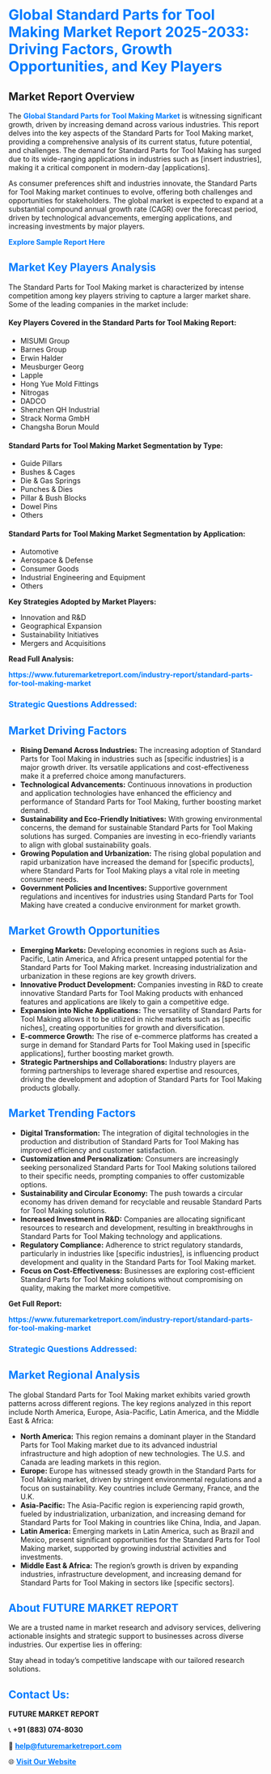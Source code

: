 <h1 style="color: #007BFF;">Global Standard Parts for Tool Making Market Report 2025-2033: Driving Factors, Growth Opportunities, and Key Players</h1>

<section id="overview">
<h2>Market Report Overview</h2>
<p>The <a href="https://www.futuremarketreport.com/industry-report/standard-parts-for-tool-making-market" style="color: #007BFF; text-decoration: none;"><strong>Global Standard Parts for Tool Making Market</strong></a> is witnessing significant growth, driven by increasing demand across various industries. This report delves into the key aspects of the Standard Parts for Tool Making market, providing a comprehensive analysis of its current status, future potential, and challenges. The demand for Standard Parts for Tool Making has surged due to its wide-ranging applications in industries such as [insert industries], making it a critical component in modern-day [applications].</p>
<p>As consumer preferences shift and industries innovate, the Standard Parts for Tool Making market continues to evolve, offering both challenges and opportunities for stakeholders. The global market is expected to expand at a substantial compound annual growth rate (CAGR) over the forecast period, driven by technological advancements, emerging applications, and increasing investments by major players.</p>
</section>

<section id="overview">
<p><a href="https://www.futuremarketreport.com/request-sample/reportId=92339" style="color: #007BFF; text-decoration: none;"><strong>Explore Sample Report Here</strong></a></p>
</section>

<section id="key-players">
<h2 style="color: #007BFF;">Market Key Players Analysis</h2>
<p>The Standard Parts for Tool Making market is characterized by intense competition among key players striving to capture a larger market share. Some of the leading companies in the market include:</p>
<h4>Key Players Covered in the Standard Parts for Tool Making Report:</h4>
<ul><li>MISUMI Group</li><li>Barnes Group</li><li>Erwin Halder</li><li>Meusburger Georg</li><li>Lapple</li><li>Hong Yue Mold Fittings</li><li>Nitrogas</li><li>DADCO</li><li>Shenzhen QH Industrial</li><li>Strack Norma GmbH</li><li>Changsha Borun Mould</li></ul>
<h4>Standard Parts for Tool Making Market Segmentation by Type:</h4>
<ul><li>Guide Pillars</li><li>Bushes &amp; Cages</li><li>Die &amp; Gas Springs</li><li>Punches &amp; Dies</li><li>Pillar &amp; Bush Blocks</li><li>Dowel Pins</li><li>Others</li></ul>

<h4>Standard Parts for Tool Making Market Segmentation by Application:</h4>
<ul><li>Automotive</li><li>Aerospace &amp; Defense</li><li>Consumer Goods</li><li>Industrial Engineering and Equipment</li><li>Others</li></ul>
<p><strong>Key Strategies Adopted by Market Players:</strong></p>
<ul>
<li>Innovation and R&D</li>
<li>Geographical Expansion</li>
<li>Sustainability Initiatives</li>
<li>Mergers and Acquisitions</li>
</ul>
</section>

<section>
<p><strong>Read Full Analysis: </strong></p><a href="https://www.futuremarketreport.com/industry-report/standard-parts-for-tool-making-market" style="color: #007BFF; text-decoration: none;"><strong>https://www.futuremarketreport.com/industry-report/standard-parts-for-tool-making-market</strong></a>
<h3 style="color: #007BFF;">Strategic Questions Addressed:</h3>
</section>

<section id="driving-factors">
<h2 style="color: #007BFF;">Market Driving Factors</h2>
<ul>
<li><strong>Rising Demand Across Industries:</strong> The increasing adoption of Standard Parts for Tool Making in industries such as [specific industries] is a major growth driver. Its versatile applications and cost-effectiveness make it a preferred choice among manufacturers.</li>
<li><strong>Technological Advancements:</strong> Continuous innovations in production and application technologies have enhanced the efficiency and performance of Standard Parts for Tool Making, further boosting market demand.</li>
<li><strong>Sustainability and Eco-Friendly Initiatives:</strong> With growing environmental concerns, the demand for sustainable Standard Parts for Tool Making solutions has surged. Companies are investing in eco-friendly variants to align with global sustainability goals.</li>
<li><strong>Growing Population and Urbanization:</strong> The rising global population and rapid urbanization have increased the demand for [specific products], where Standard Parts for Tool Making plays a vital role in meeting consumer needs.</li>
<li><strong>Government Policies and Incentives:</strong> Supportive government regulations and incentives for industries using Standard Parts for Tool Making have created a conducive environment for market growth.</li>
</ul>
</section>

<section id="growth-opportunities">
<h2 style="color: #007BFF;">Market Growth Opportunities</h2>
<ul>
<li><strong>Emerging Markets:</strong> Developing economies in regions such as Asia-Pacific, Latin America, and Africa present untapped potential for the Standard Parts for Tool Making market. Increasing industrialization and urbanization in these regions are key growth drivers.</li>
<li><strong>Innovative Product Development:</strong> Companies investing in R&D to create innovative Standard Parts for Tool Making products with enhanced features and applications are likely to gain a competitive edge.</li>
<li><strong>Expansion into Niche Applications:</strong> The versatility of Standard Parts for Tool Making allows it to be utilized in niche markets such as [specific niches], creating opportunities for growth and diversification.</li>
<li><strong>E-commerce Growth:</strong> The rise of e-commerce platforms has created a surge in demand for Standard Parts for Tool Making used in [specific applications], further boosting market growth.</li>
<li><strong>Strategic Partnerships and Collaborations:</strong> Industry players are forming partnerships to leverage shared expertise and resources, driving the development and adoption of Standard Parts for Tool Making products globally.</li>
</ul>
</section>

<section id="trending-factors">
<h2 style="color: #007BFF;">Market Trending Factors</h2>
<ul>
<li><strong>Digital Transformation:</strong> The integration of digital technologies in the production and distribution of Standard Parts for Tool Making has improved efficiency and customer satisfaction.</li>
<li><strong>Customization and Personalization:</strong> Consumers are increasingly seeking personalized Standard Parts for Tool Making solutions tailored to their specific needs, prompting companies to offer customizable options.</li>
<li><strong>Sustainability and Circular Economy:</strong> The push towards a circular economy has driven demand for recyclable and reusable Standard Parts for Tool Making solutions.</li>
<li><strong>Increased Investment in R&D:</strong> Companies are allocating significant resources to research and development, resulting in breakthroughs in Standard Parts for Tool Making technology and applications.</li>
<li><strong>Regulatory Compliance:</strong> Adherence to strict regulatory standards, particularly in industries like [specific industries], is influencing product development and quality in the Standard Parts for Tool Making market.</li>
<li><strong>Focus on Cost-Effectiveness:</strong> Businesses are exploring cost-efficient Standard Parts for Tool Making solutions without compromising on quality, making the market more competitive.</li>
</ul>
</section>

<section>
<p><strong>Get Full Report: </strong></p><a href="https://www.futuremarketreport.com/industry-report/standard-parts-for-tool-making-market" style="color: #007BFF; text-decoration: none;"><strong>https://www.futuremarketreport.com/industry-report/standard-parts-for-tool-making-market</strong></a>
<h3 style="color: #007BFF;">Strategic Questions Addressed:</h3>
</section>


<section id="regional-analysis">
<h2 style="color: #007BFF;">Market Regional Analysis</h2>
<p>The global Standard Parts for Tool Making market exhibits varied growth patterns across different regions. The key regions analyzed in this report include North America, Europe, Asia-Pacific, Latin America, and the Middle East & Africa:</p>
<ul>
<li><strong>North America:</strong> This region remains a dominant player in the Standard Parts for Tool Making market due to its advanced industrial infrastructure and high adoption of new technologies. The U.S. and Canada are leading markets in this region.</li>
<li><strong>Europe:</strong> Europe has witnessed steady growth in the Standard Parts for Tool Making market, driven by stringent environmental regulations and a focus on sustainability. Key countries include Germany, France, and the U.K.</li>
<li><strong>Asia-Pacific:</strong> The Asia-Pacific region is experiencing rapid growth, fueled by industrialization, urbanization, and increasing demand for Standard Parts for Tool Making in countries like China, India, and Japan.</li>
<li><strong>Latin America:</strong> Emerging markets in Latin America, such as Brazil and Mexico, present significant opportunities for the Standard Parts for Tool Making market, supported by growing industrial activities and investments.</li>
<li><strong>Middle East & Africa:</strong> The region’s growth is driven by expanding industries, infrastructure development, and increasing demand for Standard Parts for Tool Making in sectors like [specific sectors].</li>
</ul>
</section>

<footer>
<h2 style="color: #007BFF;">About FUTURE MARKET REPORT</h2>
<p>We are a trusted name in market research and advisory services, delivering actionable insights and strategic support to businesses across diverse industries. Our expertise lies in offering:</p>

<p>Stay ahead in today’s competitive landscape with our tailored research solutions.</p>

<h2 style="color: #007BFF;">Contact Us:</h2>
<p><strong>FUTURE MARKET REPORT</strong></p>
<p>📞 <strong>+91 (883) 074-8030</strong></p>
<p>📧 <strong><a href="mailto:help@futuremarketreport.com" style="color: #007BFF;">help@futuremarketreport.com</a></strong></p>
<p>🌐 <strong><a href="https://www.futuremarketreport.com/" style="color: #007BFF;">Visit Our Website</a></strong></p>
</footer>